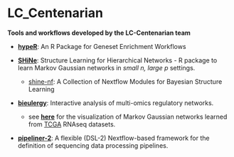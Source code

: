# LC_Centenarian

**Tools and workflows developed by the LC-Centenarian team**

- [**hypeR**](https://github.com/montilab/hypeR): An R Package for Geneset Enrichment Workflows 

- [**SHiNe**](https://github.com/montilab/shine): Structure Learning for Hierarchical Networks - R package to learn Markov Gaussian networks in _small n, large p_ settings.

  - [shine-nf](https://github.com/montilab/shine-nf): A Collection of Nextflow Modules for Bayesian Structure Learning

- [**bieulergy**](https://github.com/montilab/bieulergy): Interactive analysis of multi-omics regulatory networks.

  - see [**here**](https://bieulergy.shinyapps.io/shine/) for the visualization of Markov Gaussian networks learned from [TCGA](https://www.cancer.gov/ccg/research/genome-sequencing/tcga) RNAseq datasets.

- [**pipeliner-2**](https://github.com/montilab/pipeliner-2): A flexible (DSL-2) Nextflow-based framework for the definition of sequencing data processing pipelines.
